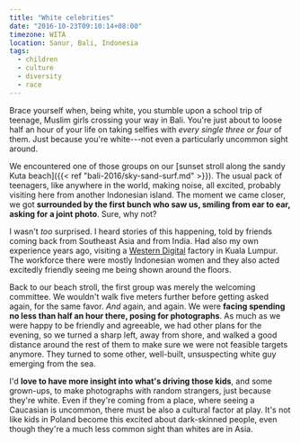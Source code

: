 ```yaml
---
title: "White celebrities"
date: "2016-10-23T09:10:14+08:00"
timezone: WITA
location: Sanur, Bali, Indonesia
tags:
  - children
  - culture
  - diversity
  - race
---
```


Brace yourself when, being white, you stumble upon a school trip of teenage, Muslim girls crossing your way in Bali. You're just about to loose half an hour of your life on taking selfies with *every single three or four* of them. Just because you're white---not even a particularly uncommon sight around.

<!--more-->

We encountered one of those groups on our [sunset stroll along the sandy Kuta beach]({{< ref "bali-2016/sky-sand-surf.md" >}}). The usual pack of teenagers, like anywhere in the world, making noise, all excited, probably visiting here from another Indonesian island. The moment we came closer, we got __surrounded by the first bunch who saw us, smiling from ear to ear, asking for a joint photo__. Sure, why not?

I wasn't *too* surprised. I heard stories of this happening, told by friends coming back from Southeast Asia and from India. Had also my own experience years ago, visiting a [Western Digital](https://www.wdc.com/) factory in Kuala Lumpur. The workforce there were mostly Indonesian women and they also acted excitedly friendly seeing me being shown around the floors.

Back to our beach stroll, the first group was merely the welcoming committee. We wouldn't walk five meters further before getting asked again, for the same favor. _And_ again, and again. We were __facing spending no less than half an hour there, posing for photographs__. As much as we were happy to be friendly and agreeable, we had other plans for the evening, so we turned a sharp left, away from shore, and walked a good distance around the rest of them to make sure we were not feasible targets anymore. They turned to some other, well-built, unsuspecting white guy emerging from the sea.

I'd __love to have more insight into what's driving those kids__, and some grown-ups, to make photographs with random strangers, just because they're white. Even if they're coming from a place, where seeing a Caucasian is uncommon, there must be also a cultural factor at play. It's not like kids in Poland become this excited about dark-skinned people, even though they're a much less common sight than whites are in Asia.
